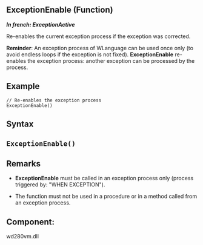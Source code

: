 
## ExceptionEnable (Function)

***In french: ExceptionActive***



<a name="XUse"></a>
<a name="Use"></a>
<a name="description"></a>
Re-enables the current exception process if the exception was corrected. 

**Reminder**: An exception process of WLanguage can be used once only (to avoid endless loops if the exception is not fixed). **ExceptionEnable** re-enables the exception process: another exception can be processed by the process.




<a name="Example1"></a>
<a name="sample_code"></a>

## Example


```wl
// Re-enables the exception process
ExceptionEnable()
```

<a name="XSYNTAX"></a>
<a name="SYNTAX1"></a>

## Syntax

`ExceptionEnable()`
---



<a name="NOTE0"></a>
<a name="NOTE0_1"></a>

## Remarks


- **ExceptionEnable** must be called in an exception process only (process triggered by: "WHEN EXCEPTION").

- The function must not be used in a procedure or in a method called from an exception process.




<a name="XComponent"></a>

## Component:
wd280vm.dll

